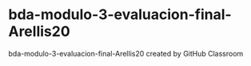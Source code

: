 # bda-modulo-3-evaluacion-final-Arellis20
bda-modulo-3-evaluacion-final-Arellis20 created by GitHub Classroom

